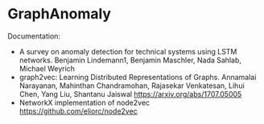 # GraphAnomaly

Documentation:
- A survey on anomaly detection for technical systems using LSTM networks. Benjamin Lindemann1, Benjamin Maschler, Nada Sahlab, Michael Weyrich
- graph2vec: Learning Distributed Representations of Graphs. Annamalai Narayanan, Mahinthan Chandramohan, Rajasekar Venkatesan, Lihui Chen, Yang Liu, Shantanu Jaiswal <https://arxiv.org/abs/1707.05005>
- NetworkX implementation of node2vec <https://github.com/eliorc/node2vec>
